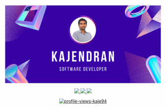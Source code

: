 <p align="center">
  <a href="https://kajendran.dev" target="_blank">
    <img alt="kaje94-Preview" src="preview.png" width="1024">
  </a>
</p>

<p align="center">
  <a href="https://kajendran.dev" target="_blank">
    <img src ="https://kaje-github-readme-stats.vercel.app/api?username=kaje94&show_icons=true&count_private=true&theme=aura&hide_border=true&hide=issues,contribs&line_height=30&bg_color=3802A4">
  </a>
  <a href="https://kajendran.dev" target="_blank">
    <img src ="https://kaje-github-readme-stats.vercel.app/api/top-langs/?username=kaje94&layout=compact&hide_border=true&theme=aura&langs_count=6&hide=css&bg_color=3802A4">
  </a>
  <a href="https://kajendran.dev" target="_blank">
    <img src ="https://kaje-github-readme-streak-stats.vercel.app?user=kaje94&theme=aura&hide_border=true&include_all_commits=true&background=3802A4">
  </a>
</p>

<p align="center">
  <a href="https://kajendran.dev" target="_blank">
    <img alt="profile-views-kaje94" src="https://komarev.com/ghpvc/?username=kaje94&style=for-the-badge&color=3802A4" >
  </a>
</p>
